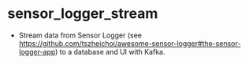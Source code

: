 # sensor_logger_stream
- Stream data from Sensor Logger (see https://github.com/tszheichoi/awesome-sensor-logger#the-sensor-logger-app) to a database and UI with Kafka.
